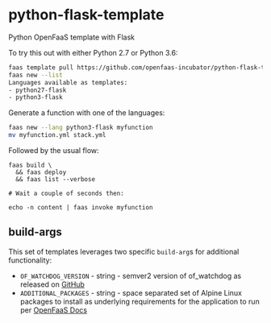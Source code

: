 # python-flask-template

Python OpenFaaS template with Flask

To try this out with either Python 2.7 or Python 3.6:

```bash
faas template pull https://github.com/openfaas-incubator/python-flask-template
faas new --list
Languages available as templates:
- python27-flask
- python3-flask
```

Generate a function with one of the languages:

```bash
faas new --lang python3-flask myfunction
mv myfunction.yml stack.yml
```

Followed by the usual flow:

```
faas build \
  && faas deploy
  && faas list --verbose

# Wait a couple of seconds then:

echo -n content | faas invoke myfunction
```

## build-args

This set of templates leverages two specific `build-arg`s for additional functionality:

* `OF_WATCHDOG_VERSION` - string - semver2 version of of_watchdog as released on [GitHub](https://github.com/openfaas-incubator/of-watchdog/releases)
* `ADDITIONAL_PACKAGES` - string - space separated set of Alpine Linux packages to install as underlying requirements for the application to run per [OpenFaaS Docs](https://docs.openfaas.com/cli/build/#20-pass-additional_package-through-build-arg)
